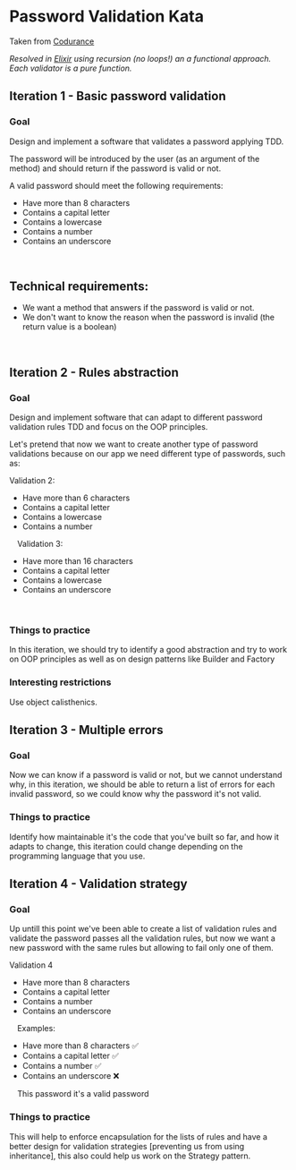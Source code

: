 # Password Validation Kata
Taken from [Codurance](https://www.codurance.com/katas/password-validation)

_Resolved in [Elixir](https://elixir-lang.org) using recursion (no loops!) an a functional approach. Each validator is a pure function._

## Iteration 1 - Basic password validation

### Goal

Design and implement a software that validates a password applying TDD.

The password will be introduced by the user (as an argument of the method) and should return if the password is valid or not.

A valid password should meet the following requirements:

* Have more than 8 characters
* Contains a capital letter
* Contains a lowercase
* Contains a number
* Contains an underscore

⠀
## Technical requirements:

* We want a method that answers if the password is valid or not.
* We don't want to know the reason when the password is invalid (the return value is a boolean)

⠀
## Iteration 2 - Rules abstraction

### Goal

Design and implement software that can adapt to different password validation rules TDD and focus on the OOP principles.

Let's pretend that now we want to create another type of password validations because on our app we need different type of passwords, such as:

Validation 2:

* Have more than 6 characters
* Contains a capital letter
* Contains a lowercase
* Contains a number

⠀
Validation 3:

* Have more than 16 characters
* Contains a capital letter
* Contains a lowercase
* Contains an underscore

⠀
### Things to practice

In this iteration, we should try to identify a good abstraction and try to work on OOP principles as well as on design patterns like Builder and Factory

### Interesting restrictions

Use object calisthenics.

## Iteration 3 - Multiple errors

### Goal

Now we can know if a password is valid or not, but we cannot understand why, in this iteration, we should be able to return a list of errors for each invalid password, so we could know why the password it's not valid.

### Things to practice

Identify how maintainable it's the code that you've built so far, and how it adapts to change, this iteration could change depending on the programming language that you use.

## Iteration 4 - Validation strategy

### Goal

Up untill this point we've been able to create a list of validation rules and validate the password passes all the validation rules, but now we want a new password with the same rules but allowing to fail only one of them.

Validation 4

* Have more than 8 characters
* Contains a capital letter
* Contains a number
* Contains an underscore

⠀
Examples:

* Have more than 8 characters ✅
* Contains a capital letter ✅
* Contains a number ✅
* Contains an underscore ❌

⠀
This password it's a valid password

### Things to practice

This will help to enforce encapsulation for the lists of rules and have a better design for validation strategies [preventing us from using inheritance], this also could help us work on the Strategy pattern.